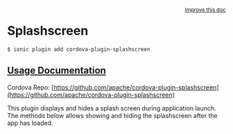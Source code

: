 
<a style="float:right;font-size:12px;" href="http://github.com/driftyco/ionic-native/edit/master/src/@ionic-native/plugins/splashscreen/index.ts#L0">
  Improve this doc
</a>

# Splashscreen
<!-- end header block -->

```
$ ionic plugin add cordova-plugin-splashscreen
```

## [Usage Documentation](https://ionicframework.com/docs/v2/native/splashscreen/)

Cordova Repo: [https://github.com/apache/cordova-plugin-splashscreen](https://github.com/apache/cordova-plugin-splashscreen)

<!-- description -->
This plugin displays and hides a splash screen during application launch. The methods below allows showing and hiding the splashscreen after the app has loaded.
<!-- end for prop in method.decorators[0].argumentInfo -->
<!-- end content block -->
<!-- end body block -->
